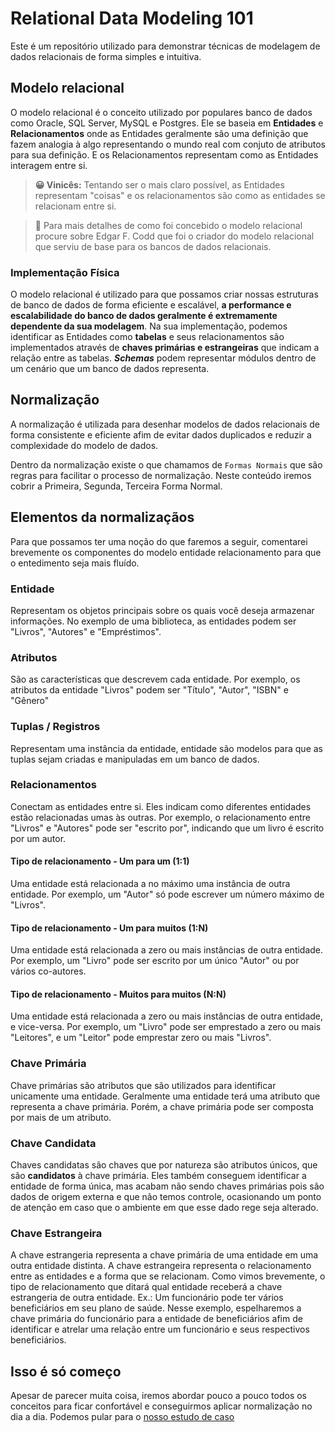 # Relational Data Modeling 101

Este é um repositório utilizado para demonstrar técnicas de modelagem de dados relacionais de forma simples e intuitiva. 

## Modelo relacional

O modelo relacional é o conceito utilizado por populares banco de dados como Oracle, SQL Server, MySQL e Postgres. Ele se baseia em **Entidades** e **Relacionamentos** onde as Entidades geralmente são uma definição que fazem analogia à algo representando o mundo real com conjuto de atributos para sua definição. E os Relacionamentos representam como as Entidades interagem entre si. 

> **😀 Vinicês:** Tentando ser o mais claro possível, as Entidades representam "coisas" e os relacionamentos são como as entidades se relacionam entre si.

> 🚦 Para mais detalhes de como foi concebido o modelo relacional procure sobre Edgar F. Codd que foi o criador do modelo relacional que serviu de base para os bancos de dados relacionais. 

### Implementação Física

O modelo relacional é utilizado para que possamos criar nossas estruturas de banco de dados de forma eficiente e escalável, **a performance e escalabilidade do banco de dados geralmente é extremamente dependente da sua modelagem**. 
Na sua implementação, podemos identificar as Entidades como **tabelas** e seus relacionamentos são implementados através de **chaves primárias e estrangeiras** que indicam a relação entre as tabelas. **_Schemas_** podem representar módulos dentro de um cenário que um banco de dados representa.

## Normalização

A normalização é utilizada para desenhar modelos de dados relacionais de forma consistente e eficiente afim de evitar dados duplicados e reduzir a complexidade do modelo de dados.

Dentro da normalização existe o que chamamos de `Formas Normais` que são regras para facilitar o processo de normalização. Neste conteúdo iremos cobrir a Primeira, Segunda, Terceira Forma Normal.

## Elementos da normalizaçãos

Para que possamos ter uma noção do que faremos a seguir, comentarei brevemente os componentes do modelo entidade relacionamento para que o entedimento seja mais fluído.

### Entidade

Representam os objetos principais sobre os quais você deseja armazenar informações. No exemplo de uma biblioteca, as entidades podem ser "Livros", "Autores" e "Empréstimos".

### Atributos

São as características que descrevem cada entidade. Por exemplo, os atributos da entidade "Livros" podem ser "Título", "Autor", "ISBN" e "Gênero"

### Tuplas / Registros

Representam uma instância da entidade, entidade são modelos para que as tuplas sejam criadas e manipuladas em um banco de dados. 

### Relacionamentos

Conectam as entidades entre si. Eles indicam como diferentes entidades estão relacionadas umas às outras. Por exemplo, o relacionamento entre "Livros" e "Autores" pode ser "escrito por", indicando que um livro é escrito por um autor. 

#### Tipo de relacionamento - Um para um (1:1)

Uma entidade está relacionada a no máximo uma instância de outra entidade. Por exemplo, um "Autor" só pode escrever um número máximo de "Livros".

#### Tipo de relacionamento - Um para muitos (1:N) 

Uma entidade está relacionada a zero ou mais instâncias de outra entidade. Por exemplo, um "Livro" pode ser escrito por um único "Autor" ou por vários co-autores.

#### Tipo de relacionamento - Muitos para muitos (N:N)

Uma entidade está relacionada a zero ou mais instâncias de outra entidade, e vice-versa. Por exemplo, um "Livro" pode ser emprestado a zero ou mais "Leitores", e um "Leitor" pode emprestar zero ou mais "Livros".

### Chave Primária

Chave primárias são atributos que são utilizados para identificar unicamente uma entidade. Geralmente uma entidade terá uma atributo que representa a chave primária. Porém, a chave primária pode ser composta por mais de um atributo.


### Chave Candidata

Chaves candidatas são chaves que por natureza são atributos únicos, que são **candidatos** à chave primária. Eles também conseguem identificar a entidade de forma única, mas acabam não sendo chaves primárias pois são dados de origem externa e que não temos controle, ocasionando um ponto de atenção em caso que o ambiente em que esse dado rege seja alterado. 

### Chave Estrangeira

A chave estrangeria representa a chave primária de uma entidade em uma outra entidade distinta. A chave estrangeira representa o relacionamento entre as entidades e a forma que se relacionam. Como vimos brevemente, o tipo de relacionamento que ditará qual entidade receberá a chave estrangeria de outra entidade. 
Ex.: Um funcionário pode ter vários beneficiários em seu plano de saúde. Nesse exemplo, espelharemos a chave primária do funcionário para a entidade de beneficiários afim de identificar e atrelar uma relação entre um funcionário e seus respectivos beneficiários.


## Isso é só começo

Apesar de parecer muita coisa, iremos abordar pouco a pouco todos os conceitos para ficar confortável e conseguirmos aplicar normalização no dia a dia. Podemos pular para o [nosso estudo de caso](./estudo-de-caso.md)
